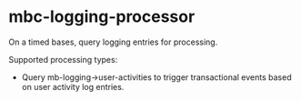 mbc-logging-processor
==================

On a timed bases, query logging entries for processing.

Supported processing types:
- Query mb-logging->user-activities to trigger transactional events based on user activity log entries.
